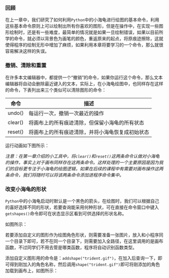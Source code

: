 ### 回顾

在上一章中，我们研究了如何利用`Python`中的小海龟进行绘图的基本命令，利用这些基本命令原则上可以绘制出所有你喜欢的图形，但是在操作中，在实现一些图形绘制时，还是有一些难度，最简单的情况就是如果一旦绘制错误，如果以目前所学的命令，就必须以背景色为画笔的颜色，重返原来的起点，将原痕迹擦除，这就使得程序的绘制无形中增加了麻烦，如果利用本章将要学习的一个命令，那么就很容易解决这样的失误。

### 撤销、清除和重置

在许多本文编辑器中，都提供一个“撤销”的命令，如果你运行这个命令，那么文本编辑器将自动会删除最近键入的文本，实际上，在小海龟绘图中，也同样存在这样的命令，下表列出来三个类似可以清除图形的命令：

命令               | 描述
------------------|----------------
undo()            | 每运行一次，撤销一次最近的操作
clear()           | 将画布上的所有痕迹清除，但保留小海龟的所有状态
reset()           | 将画布上的所有痕迹清除，并将小海龟恢复成初始状态

运行动画如下图所示：


*注意：在第一章介绍的小工具中，将`clear()`和`reset()`这两条命令认做对小海龟的操作，事实上对于画布同样存在这两条命令。这样处理的一个主要原因是因为我们的目标更专注于小海龟的绘图逻辑，如果在后续的课程中有需要对画布操作这两条命令，我们将随时可以将该两条命令添加进程序命令集中。*

### 改变小海龟的形状

`Python`中的小海龟启动时默认是一个黑色的箭头，在绘图时，我们可以根据自己的喜好选择不同的形状，若要查询能采用何种形状，可在直接在命令窗口中键入`getshapes()`命令即可在状态显示区看到可供选择的形状名称。

如图所示：

若要添加自定义的图形作为绘图角色形状，则需要准备一张图片，放入和小程序同一个目录下即可，若不在同一个目录下，则需要加入全路径，在这里调用的是画布函数，不过同学们不用去管是哪类函数，程序将自动识别函数类型。

添加自定义图形用的命令是：`addshape("trident.gif")`，在加入后查询一下，即可得到刚加入的角色名称，然后调用`shape("trident.gif")`即可将刚添加的角色加载到画布上，如图所示：

